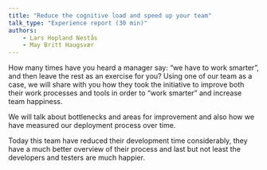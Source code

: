 ```yaml
---
title: "Reduce the cognitive load and speed up your team"
talk_type: "Experience report (30 min)"
authors:
    - Lars Hopland Nestås
    - May Britt Haugsvær
---
```

How many times have you heard a manager say: “we have to work smarter”, and then leave the rest as an exercise for you? Using one of our team as a case, we will share with you how they took the initiative to improve both their work processes and tools in order to “work smarter” and increase team happiness.

We will talk about bottlenecks and areas for improvement and also how we have measured our deployment process over time.

Today this team have reduced their development time considerably, they have a much better overview of their process and last but not least the developers and testers are much happier.
